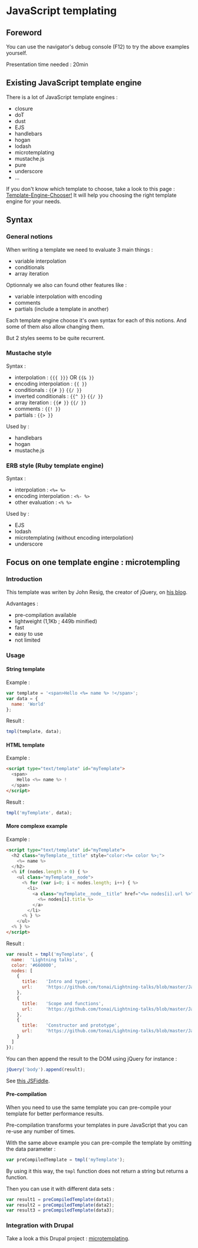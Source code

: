 # JavaScript templating

## Foreword

You can use the navigator's debug console (F12) to try the above examples yourself.

Presentation time needed : 20min

## Existing JavaScript template engine

There is a lot of JavaScript template engines :
* closure
* doT
* dust
* EJS
* handlebars
* hogan
* lodash
* microtemplating
* mustache.js
* pure
* underscore
* ...

If you don't know which template to choose, take a look to this page : [Template-Engine-Chooser!](http://garann.github.io/template-chooser/)
It will help you choosing the right template engine for your needs.

## Syntax

### General notions

When writing a template we need to evaluate 3 main things :
* variable interpolation
* conditionals
* array iteration

Optionnaly we also can found other features like :
* variable interpolation with encoding
* comments
* partials (include a template in another)

Each template engine choose it's own syntax for each of this notions.
And some of them also allow changing them.

But 2 styles seems to be quite recurrent.

### Mustache style

Syntax :
* interpolation : `{{{ }}}` OR `{{& }}`
* encoding interpolation : `{{ }}`
* conditionals : `{{# }}` `{{/ }}`
* inverted conditionals : `{{^ }}` `{{/ }}`
* array iteration : `{{# }}` `{{/ }}`
* comments : `{{! }}`
* partials : `{{> }}`

Used by :
* handlebars
* hogan
* mustache.js

### ERB style (Ruby template engine)

Syntax :
* interpolation : `<%= %>`
* encoding interpolation  : `<%- %>`
* other evaluation : `<% %>`

Used by :
* EJS
* lodash
* microtemplating (without encoding interpolation)
* underscore

## Focus on one template engine : microtempling

### Introduction

This template was writen by John Resig, the creator of jQuery, on [his blog](http://ejohn.org/blog/javascript-micro-templating/).

Advantages :
* pre-compilation available
* lightweight (1,1Kb ; 449b minified)
* fast
* easy to use
* not limited

### Usage

#### String template

Example :
```javascript
var template = '<span>Hello <%= name %> !</span>';
var data = {
  name: 'World'
};
```

Result :
```javascript
tmpl(template, data);
```

#### HTML template

Example :
```html
<script type="text/template" id="myTemplate">
  <span>
    Hello <%= name %> !
  </span>
</script>
```

Result :
```javascript
tmpl('myTemplate', data);
```

#### More complexe example

Example :
```html
<script type="text/template" id="myTemplate">
  <h2 class="myTemplate__title" style="color:<%= color %>;">
    <%= name %>
  </h2>
  <% if (nodes.length > 0) { %>
    <ul class="myTemplate__node">
      <% for (var i=0; i < nodes.length; i++) { %>
        <li>
          <a class="myTemplate__node__title" href="<%= nodes[i].url %>" title="<%= nodes[i].title %>" target="_blank">
            <%= nodes[i].title %>
          </a>
        </li>
      <% } %>
    </ul>
  <% } %>
</script>
```

Result :
```javascript
var result = tmpl('myTemplate', {
  name:  'Lightning talks',
  color: '#660000',
  nodes: [
    {
      title:   'Intro and types',
      url:     'https://github.com/tonai/Lightning-talks/blob/master/JavaScript/01_Intro-and-types.md'
    },
    {
      title:   'Scope and functions',
      url:     'https://github.com/tonai/Lightning-talks/blob/master/JavaScript/02_Scope-and-functions.md'
    },
    {
      title:   'Constructor and prototype',
      url:     'https://github.com/tonai/Lightning-talks/blob/master/JavaScript/03_Constructor-and-prototype.md'
    }
  ]
});
```

You can then append the result to the DOM using jQuery for instance :
```javascript
jQuery('body').append(result);
```

See [this JSFiddle](http://jsfiddle.net/hzsd3k16/1/).

#### Pre-compilation

When you need to use the same template you can pre-compile your template for better performance results.

Pre-compilation transforms your templates in pure JavaScript that you can re-use any number of times.

With the same above example you can pre-compile the template by omitting the data parameter :
```javascript
var preCompiledTemplate = tmpl('myTemplate');
```

By using it this way, the `tmpl` function does not return a string but returns a function.

Then you can use it with different data sets :
```javascript
var result1 = preCompiledTemplate(data1);
var result2 = preCompiledTemplate(data2);
var result3 = preCompiledTemplate(data3);
```

### Integration with Drupal

Take a look a this Drupal project : [microtemplating](https://git.smile.fr/tocab/microtemplating).

